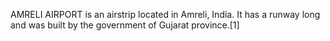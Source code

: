 AMRELI AIRPORT is an airstrip located in Amreli, India. It has a runway long and was built by the government of Gujarat province.[1]
